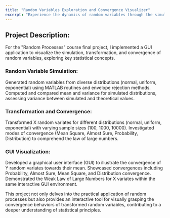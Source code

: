 ```yaml
---
title: "Random Variables Exploration and Convergence Visualizer"
excerpt: "Experience the dynamics of random variables through the simulation of diverse distributions and witness their convergence behaviors in an interactive GUI. This project offers a comprehensive exploration of statistical concepts, including the Central Limit Theorem and the Law of Large Numbers.<br/>"
---
```


## Project Description:
For the "Random Processes" course final project, I implemented a GUI application to visualize the simulation, transformation, and convergence of random variables, exploring key statistical concepts.

### Random Variable Simulation:

Generated random variables from diverse distributions (normal, uniform, exponential) using MATLAB routines and envelope rejection methods.
Computed and compared mean and variance for simulated distributions, assessing variance between simulated and theoretical values.

### Transformation and Convergence:

Transformed X random variates for different distributions (normal, uniform, exponential) with varying sample sizes (100, 1000, 10000).
Investigated modes of convergence (Mean Square, Almost Sure, Probability, Distribution) to comprehend the law of large numbers.

### GUI Visualization:

Developed a graphical user interface (GUI) to illustrate the convergence of Y random variates towards their mean.
Showcased convergences including Probability, Almost Sure, Mean Square, and Distribution convergence.
Demonstrated the Weak Law of Large Numbers for X variates within the same interactive GUI environment.

This project not only delves into the practical application of random processes but also provides an interactive tool for visually grasping the convergence behaviors of transformed random variables, contributing to a deeper understanding of statistical principles.
